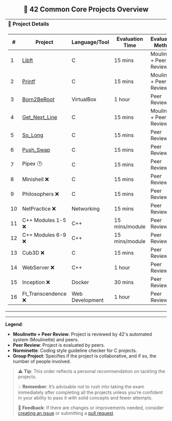 <h2 align="center">🚀 42 Common Core Projects Overview</h2>

<table>
<tr>
<th align="left">📝 Project Details</th>
</tr>
<tr>
<td>

| # | Project | Language/Tool | Evaluation Time | Evaluation Method | Norminette Required | Points | Group Project |
|---|---|---|---|---|---|---|---|
| 1️ | [Libft](https://github.com/DevAwizard/Libft_by_anwu-yan) | C | 15 mins | Moulinette + Peer Review | ✅ Yes | 3 | ❌ No |
| 2️ | [Printf](https://github.com/DevAwizard/Printf_by_anwu-yan) | C | 15 mins | Moulinette + Peer Review | ✅ Yes | 3 | ❌ No |
| 3️ | [Born2BeRoot](https://github.com/DevAwizard) | VirtualBox | 1 hour | Peer Review | ❌ N/A | 3 | ❌ No |
| 4️ | [Get_Next_Line](https://github.com/DevAwizard/GetNextLine_by_anwuyan) | C | 15 mins | Moulinette + Peer Review | ✅ Yes | 3 | ❌ No |
| 5️ | [So_Long](https://github.com/DevAwizard/So_Long_By_anwu-yan) | C | 15 mins | Peer Review | ✅ Yes | 3 | ❌ No |
| 6️ | [Push_Swap](https://github.com/DevAwizard/PushSwap_by_an-wuyan) | C | 15 mins | Peer Review | ✅ Yes | 3 | ❌ No |
| 7️ | Pipex 🕑 | C | 15 mins | Peer Review | ✅ Yes | 3 | ❌ No |
| 8️ | Minishell ❌ | C | 15 mins | Peer Review | ✅ Yes | 3 | 👥 Yes (2) |
| 9️ | Philosophers ❌ | C | 15 mins | Peer Review | ✅ Yes | 3 | ❌ No |
| 10 | NetPractice ❌ | Networking | 15 mins | Peer Review | ❌ N/A | 3 | ❌ No |
| 11 | C++ Modules 1-5 ❌ | C++ | 15 mins/module | Peer Review | ❌ N/A | 2/module | ❌ No |
| 1️2️ | C++ Modules 6-9 ❌ | C++ | 15 mins/module | Peer Review | ❌ N/A | 2/module | ❌ No |
| 1️3️ | Cub3D ❌| C | 15 mins | Peer Review | ✅ Yes | 3 | 👥 Yes (2) |
| 1️4️ | WebServer ❌ | C++ | 1 hour | Peer Review | ❌ N/A | 3 | 👥 Yes |
| 1️5️ | Inception ❌| Docker | 30 mins | Peer Review | ❌ N/A | 3 | ❌ No |
| 1️6️ | Ft_Transcendence ❌ | Web Development | 1 hour | Peer Review | ❌ N/A | 3 | 👥 Yes (3-5) |

</td>
</tr>
</table>

---

**Legend**:

- **Moulinette + Peer Review**: Project is reviewed by 42's automated system (Moulinette) and peers.
- **Peer Review**: Project is evaluated by peers.
- **Norminette**: Coding style guideline checker for C projects.
- **Group Project**: Specifies if the project is collaborative, and if so, the number of people involved.

> ⚠️ **Tip**: This order reflects a personal recommendation on tackling the projects.
>
> 💡 **Remember**: It’s advisable not to rush into taking the exam immediately after completing all the projects unless you're confident in your ability to pass it with solid concepts and fewer attempts.
> 
> 💬 **Feedback**: If there are changes or improvements needed, consider [creating an issue](https://github.com/pasqualerossi/42-School-Guide/issues) or submitting a [pull request](https://github.com/pasqualerossi/42-School-Guide/pulls).
